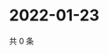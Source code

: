 # 2022-01-23

共 0 条

<!-- BEGIN WEIBO -->
<!-- 最后更新时间 Sun Jan 23 2022 12:17:13 GMT+0800 (China Standard Time) -->

<!-- END WEIBO -->
